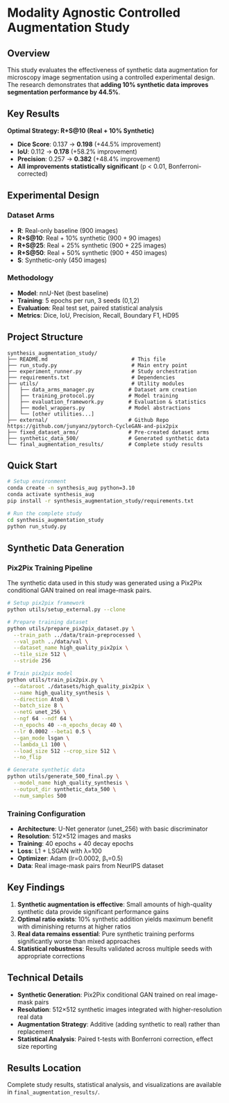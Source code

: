 # Modality Agnostic Controlled Augmentation Study

## Overview

This study evaluates the effectiveness of synthetic data augmentation for microscopy image segmentation using a controlled experimental design. The research demonstrates that **adding 10% synthetic data improves segmentation performance by 44.5%**.

## Key Results

**Optimal Strategy: R+S@10 (Real + 10% Synthetic)**

- **Dice Score**: 0.137 → **0.198** (+44.5% improvement)
- **IoU**: 0.112 → **0.178** (+58.2% improvement)
- **Precision**: 0.257 → **0.382** (+48.4% improvement)
- **All improvements statistically significant** (p < 0.01, Bonferroni-corrected)

## Experimental Design

### Dataset Arms

- **R**: Real-only baseline (900 images)
- **R+S@10**: Real + 10% synthetic (900 + 90 images)
- **R+S@25**: Real + 25% synthetic (900 + 225 images)
- **R+S@50**: Real + 50% synthetic (900 + 450 images)
- **S**: Synthetic-only (450 images)

### Methodology

- **Model**: nnU-Net (best baseline)
- **Training**: 5 epochs per run, 3 seeds (0,1,2)
- **Evaluation**: Real test set, paired statistical analysis
- **Metrics**: Dice, IoU, Precision, Recall, Boundary F1, HD95

## Project Structure

```
synthesis_augmentation_study/
├── README.md                           # This file
├── run_study.py                        # Main entry point
├── experiment_runner.py                # Study orchestration
├── requirements.txt                    # Dependencies
├── utils/                              # Utility modules
│   ├── data_arms_manager.py           # Dataset arm creation
│   ├── training_protocol.py           # Model training
│   ├── evaluation_framework.py        # Evaluation & statistics
│   ├── model_wrappers.py              # Model abstractions
│   └── [other utilities...]
├── external/                          # Github Repo https://github.com/junyanz/pytorch-CycleGAN-and-pix2pix
├── fixed_dataset_arms/                # Pre-created dataset arms
├── synthetic_data_500/                # Generated synthetic data
└── final_augmentation_results/        # Complete study results
```

## Quick Start

```bash
# Setup environment
conda create -n synthesis_aug python=3.10
conda activate synthesis_aug
pip install -r synthesis_augmentation_study/requirements.txt

# Run the complete study
cd synthesis_augmentation_study
python run_study.py
```

## Synthetic Data Generation

### Pix2Pix Training Pipeline

The synthetic data used in this study was generated using a Pix2Pix conditional GAN trained on real image-mask pairs.

```bash
# Setup pix2pix framework
python utils/setup_external.py --clone

# Prepare training dataset
python utils/prepare_pix2pix_dataset.py \
  --train_path ../data/train-preprocessed \
  --val_path ../data/val \
  --dataset_name high_quality_pix2pix \
  --tile_size 512 \
  --stride 256

# Train pix2pix model
python utils/train_pix2pix.py \
  --dataroot ./datasets/high_quality_pix2pix \
  --name high_quality_synthesis \
  --direction AtoB \
  --batch_size 8 \
  --netG unet_256 \
  --ngf 64 --ndf 64 \
  --n_epochs 40 --n_epochs_decay 40 \
  --lr 0.0002 --beta1 0.5 \
  --gan_mode lsgan \
  --lambda_L1 100 \
  --load_size 512 --crop_size 512 \
  --no_flip

# Generate synthetic data
python utils/generate_500_final.py \
  --model_name high_quality_synthesis \
  --output_dir synthetic_data_500 \
  --num_samples 500
```

### Training Configuration

- **Architecture**: U-Net generator (unet_256) with basic discriminator
- **Resolution**: 512×512 images and masks
- **Training**: 40 epochs + 40 decay epochs
- **Loss**: L1 + LSGAN with λ=100
- **Optimizer**: Adam (lr=0.0002, β₁=0.5)
- **Data**: Real image-mask pairs from NeurIPS dataset

## Key Findings

1. **Synthetic augmentation is effective**: Small amounts of high-quality synthetic data provide significant performance gains
2. **Optimal ratio exists**: 10% synthetic addition yields maximum benefit with diminishing returns at higher ratios
3. **Real data remains essential**: Pure synthetic training performs significantly worse than mixed approaches
4. **Statistical robustness**: Results validated across multiple seeds with appropriate corrections

## Technical Details

- **Synthetic Generation**: Pix2Pix conditional GAN trained on real image-mask pairs
- **Resolution**: 512×512 synthetic images integrated with higher-resolution real data
- **Augmentation Strategy**: Additive (adding synthetic to real) rather than replacement
- **Statistical Analysis**: Paired t-tests with Bonferroni correction, effect size reporting

## Results Location

Complete study results, statistical analysis, and visualizations are available in `final_augmentation_results/`.

